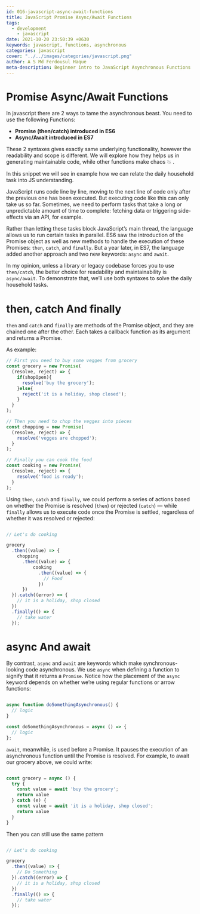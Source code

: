 ```yaml
---
id: 016-javascript-async-await-functions
title: JavaScript Promise Async/Await Functions
tags:
  - development
    - javascript
date: 2021-10-20 23:50:39 +0630
keywords: javascript, functions, asynchronous
categories: javascript
cover: "../../images/categories/javascript.png"
author: A S Md Ferdousul Haque
meta-description: Beginner intro to JavaScript Asynchronous Functions
---
```


# Promise Async/Await Functions

In javascript there are 2 ways to tame the asynchronous beast. You need to use the following Functions:

- **Promise (then/catch) introduced in ES6**
- **Async/Await introduced in ES7**


These 2 syntaxes gives exactly same underlying functionality, however the readability and scope is different. We will explore how they helps us in generating maintainable code, while other functions make chaos :boom: . 

In this snippet we will see in example how we can relate the daily household task into JS understanding.

JavaScript runs code line by line, moving to the next line of code only after the previous one has been executed. But executing code like this can only take us so far. Sometimes, we need to perform tasks that take a long or unpredictable amount of time to complete: fetching data or triggering side-effects via an API, for example.

Rather than letting these tasks block JavaScript’s main thread, the language allows us to run certain tasks in parallel. ES6 saw the introduction of the Promise object as well as new methods to handle the execution of these Promises: `then`, `catch`, and `finally`. But a year later, in ES7, the language added another approach and two new keywords: `async` and `await`.

In my opinion, unless a library or legacy codebase forces you to use `then/catch`, the better choice for readability and maintainability is `async/await`. To demonstrate that, we’ll use both syntaxes to solve the daily household tasks.

# then, catch And finally

`then` and `catch` and `finally` are methods of the Promise object, and they are chained one after the other. Each takes a callback function as its argument and returns a Promise.

As example:

```js
// First you need to buy some vegges from grocery
const grocery = new Promise(
  (resolve, reject) => {
    if(shopOpen){
      resolve('buy the grocery');
    }else{
      reject('it is a holiday, shop closed');
    }
  }
);

// Then you need to chop the vegges into pieces
const chopping = new Promise(
  (resolve, reject) => {
    resolve('vegges are chopped');
  }
);

// Finally you can cook the food
const cooking = new Promise(
  (resolve, reject) => {
    resolve('food is ready');
  }
);
```

Using `then`, `catch` and `finally`, we could perform a series of actions based on whether the Promise is resolved (`then`) or rejected (`catch`) — while `finally` allows us to execute code once the Promise is settled, regardless of whether it was resolved or rejected:

```js

// Let's do cooking

grocery
  .then((value) => {
    chopping
      .then((value) => {
          cooking
            .then((value) => {
              // Food
            })
      })
  }).catch((error) => {
    // it is a holiday, shop closed
  })
  .finally(() => {
    // take water
  });

```

# async And await

By contrast, `async` and `await` are keywords which make synchronous-looking code asynchronous. We use `async` when defining a function to signify that it returns a `Promise`. Notice how the placement of the `async` keyword depends on whether we’re using regular functions or arrow functions:

```js

async function doSomethingAsynchronous() {
  // logic
}

const doSomethingAsynchronous = async () => {
  // logic
};

```

`await`, meanwhile, is used before a Promise. It pauses the execution of an asynchronous function until the Promise is resolved. For example, to await our grocery above, we could write:

```js

const grocery = async () {
  try {
    const value = await 'buy the grocery';
    return value
  } catch (e) {
    const value = await 'it is a holiday, shop closed';
    return value
  }
}

```

Then you can still use the same pattern

```js

// Let's do cooking

grocery
  .then((value) => {
    // Do Something
  }).catch((error) => {
    // it is a holiday, shop closed
  })
  .finally(() => {
    // take water
  });

```